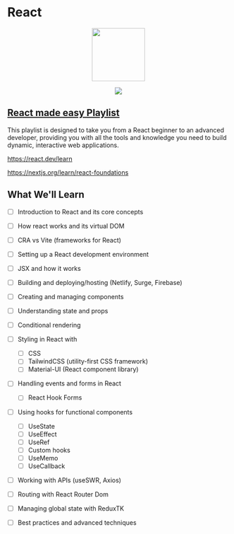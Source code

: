 # React

<p align="center">
<img width="120" height="120" src="https://skillicons.dev/icons?i=react" />
</p>

<p align="center">
<img src="https://skillicons.dev/icons?i=ts,tailwind,mui,netlify" />
</p>

## [React made easy Playlist](https://youtube.com/playlist?list=PLfeF4MOSc907xpzMBint-NPwmaT-ZSwpp&si=hWLtg_WN33KKd4J0)

This playlist is designed to take you from a React beginner to an advanced developer, providing you with all the tools and knowledge you need to build dynamic, interactive web applications.

https://react.dev/learn

https://nextjs.org/learn/react-foundations

## What We'll Learn

- [ ] Introduction to React and its core concepts
- [ ] How react works and its virtual DOM

- [ ] CRA vs Vite (frameworks for React)
- [ ] Setting up a React development environment
- [ ] JSX and how it works
- [ ] Building and deploying/hosting (Netlify, Surge, Firebase)
- [ ] Creating and managing components
- [ ] Understanding state and props
- [ ] Conditional rendering
- [ ] Styling in React with
  - [ ] CSS
  - [ ] TailwindCSS (utility-first CSS framework)
  - [ ] Material-UI (React component library)
- [ ] Handling events and forms in React
  - [ ] React Hook Forms
- [ ] Using hooks for functional components
  - [ ] UseState
  - [ ] UseEffect
  - [ ] UseRef
  - [ ] Custom hooks
  - [ ] UseMemo
  - [ ] UseCallback
- [ ] Working with APIs (useSWR, Axios)
- [ ] Routing with React Router Dom
- [ ] Managing global state with ReduxTK
- [ ] Best practices and advanced techniques
